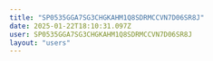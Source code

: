 ```yaml
---
title: "SP0535GGA7SG3CHGKAHM1Q8SDRMCCVN7D06SR8J"
date: 2025-01-22T18:10:31.097Z
user: SP0535GGA7SG3CHGKAHM1Q8SDRMCCVN7D06SR8J
layout: "users"
---
```

    